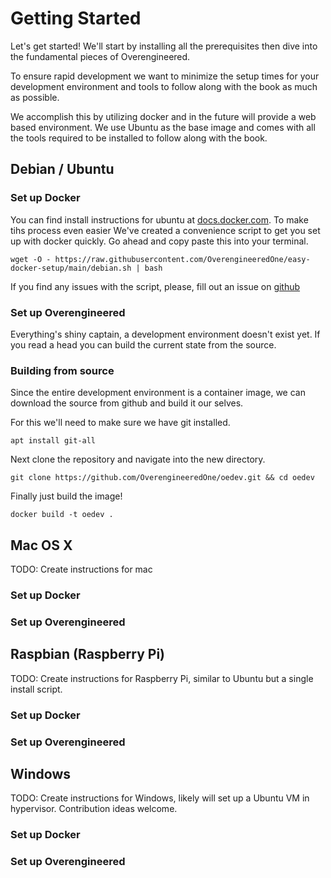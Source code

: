 # Getting Started

Let's get started! We'll start by installing all the prerequisites then dive into the fundamental 
pieces of Overengineered.

To ensure rapid development we want to minimize the setup times for your development environment 
and tools to follow along with the book as much as possible.

We accomplish this by utilizing docker and in the future will provide a web based environment. 
We use Ubuntu as the base image and comes with all the tools required to be installed to follow 
along with the book.

## Debian / Ubuntu


### Set up Docker

You can find install instructions for ubuntu at 
[docs.docker.com](https://docs.docker.com/engine/install/ubuntu/). To make tihs process even 
easier We've created a convenience script to get you set up with docker quickly. Go ahead and copy 
paste this into your terminal.

```rust,ignore
wget -O - https://raw.githubusercontent.com/OverengineeredOne/easy-docker-setup/main/debian.sh | bash
```

If you find any issues with the script, please, fill out an issue on 
[github](https://github.com/OverengineeredOne/easy-docker-setup)

### Set up Overengineered

Everything's shiny captain, a development environment doesn't exist yet. If you read a head you 
can build the current state from the source.

### Building from source

Since the entire development environment is a container image, we can download the source from 
github and build it our selves.

For this we'll need to make sure we have git installed.

```rust,ignore
apt install git-all
```

Next clone the repository and navigate into the new directory.

```rust,ignore
git clone https://github.com/OverengineeredOne/oedev.git && cd oedev
```

Finally just build the image!

```rust,ignore
docker build -t oedev .
```


## Mac OS X

TODO: Create instructions for mac

### Set up Docker

### Set up Overengineered

## Raspbian (Raspberry Pi)

TODO: Create instructions for Raspberry Pi, similar to Ubuntu but a single install script.

### Set up Docker

### Set up Overengineered

## Windows

TODO: Create instructions for Windows, likely will set up a Ubuntu VM in hypervisor. Contribution 
ideas welcome.

### Set up Docker

### Set up Overengineered
